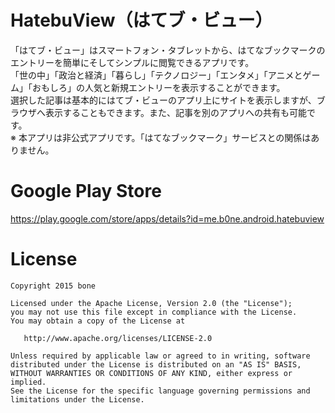 # HatebuView（はてブ・ビュー）
「はてブ・ビュー」はスマートフォン・タブレットから、はてなブックマークのエントリーを簡単にそしてシンプルに閲覧できるアプリです。  
「世の中」「政治と経済」「暮らし」「テクノロジー」「エンタメ」「アニメとゲーム」「おもしろ」の人気と新規エントリーを表示することができます。  
選択した記事は基本的にはてブ・ビューのアプリ上にサイトを表示しますが、ブラウザへ表示することもできます。また、記事を別のアプリへの共有も可能です。  
※ 本アプリは非公式アプリです。「はてなブックマーク」サービスとの関係はありません。  

# Google Play Store
https://play.google.com/store/apps/details?id=me.b0ne.android.hatebuview

# License

    Copyright 2015 bone

    Licensed under the Apache License, Version 2.0 (the "License");
    you may not use this file except in compliance with the License.
    You may obtain a copy of the License at

       http://www.apache.org/licenses/LICENSE-2.0

    Unless required by applicable law or agreed to in writing, software
    distributed under the License is distributed on an "AS IS" BASIS,
    WITHOUT WARRANTIES OR CONDITIONS OF ANY KIND, either express or implied.
    See the License for the specific language governing permissions and
    limitations under the License.